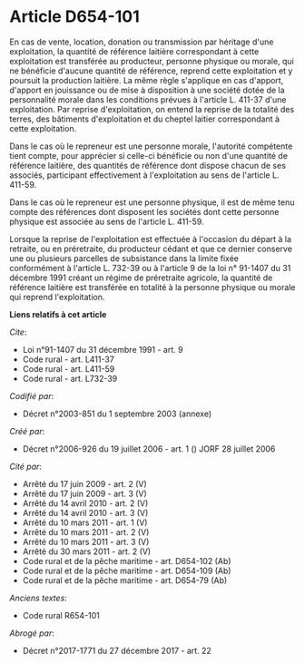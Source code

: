 # Article D654-101

En cas de vente, location, donation ou transmission par héritage d'une exploitation, la quantité de référence laitière
correspondant à cette exploitation est transférée au producteur, personne physique ou morale, qui ne bénéficie d'aucune
quantité de référence, reprend cette exploitation et y poursuit la production laitière. La même règle s'applique en cas
d'apport, d'apport en jouissance ou de mise à disposition à une société dotée de la personnalité morale dans les conditions
prévues à l'article L. 411-37 d'une exploitation. Par reprise d'exploitation, on entend la reprise de la totalité des terres,
des bâtiments d'exploitation et du cheptel laitier correspondant à cette exploitation. 

Dans le cas où le repreneur est une personne morale, l'autorité compétente tient compte, pour apprécier si celle-ci bénéficie
ou non d'une quantité de référence laitière, des quantités de référence dont dispose chacun de ses associés, participant
effectivement à l'exploitation au sens de l'article L. 411-59. 

Dans le cas où le repreneur est une personne physique, il est de même tenu compte des références dont disposent les sociétés
dont cette personne physique est associée au sens de l'article L. 411-59. 

Lorsque la reprise de l'exploitation est effectuée à l'occasion du départ à la retraite, ou en préretraite, du producteur
cédant et que ce dernier conserve une ou plusieurs parcelles de subsistance dans la limite fixée conformément à l'article L.
732-39 ou à l'article 9 de la loi n° 91-1407 du 31 décembre 1991 créant un régime de préretraite agricole, la quantité de
référence laitière est transférée en totalité à la personne physique ou morale qui reprend l'exploitation.

**Liens relatifs à cet article**

_Cite_:

  - Loi n°91-1407 du 31 décembre 1991 - art. 9
  - Code rural - art. L411-37
  - Code rural - art. L411-59
  - Code rural - art. L732-39

_Codifié par_:

  - Décret n°2003-851 du 1 septembre 2003 (annexe)

_Créé par_:

  - Décret n°2006-926 du 19 juillet 2006 - art. 1 () JORF 28 juillet 2006

_Cité par_:

  - Arrêté du 17 juin 2009 - art. 2 (V)
  - Arrêté du 17 juin 2009 - art. 3 (V)
  - Arrêté du 14 avril 2010 - art. 2 (V)
  - Arrêté du 14 avril 2010 - art. 3 (V)
  - Arrêté du 10 mars 2011 - art. 1 (V)
  - Arrêté du 10 mars 2011 - art. 2 (V)
  - Arrêté du 10 mars 2011 - art. 3 (V)
  - Arrêté du 30 mars 2011 - art. 2 (V)
  - Code rural et de la pêche maritime - art. D654-102 (Ab)
  - Code rural et de la pêche maritime - art. D654-109 (Ab)
  - Code rural et de la pêche maritime - art. D654-79 (Ab)

_Anciens textes_:

  - Code rural R654-101

_Abrogé par_:

  - Décret n°2017-1771 du 27 décembre 2017 - art. 22
